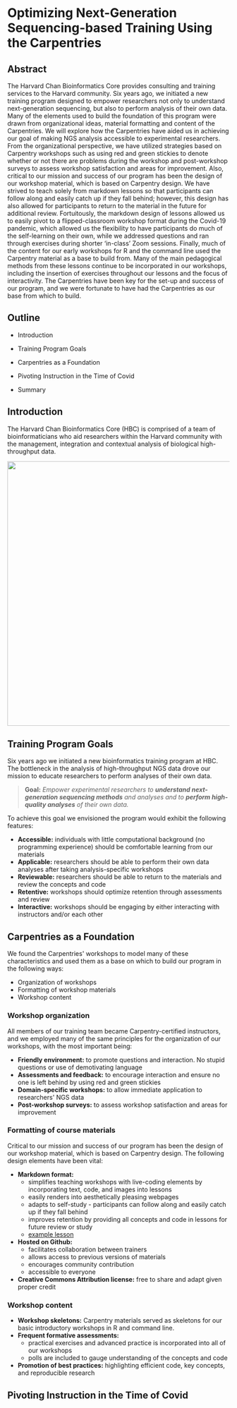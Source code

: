 # Optimizing Next-Generation Sequencing-based Training Using the Carpentries

## Abstract

The Harvard Chan Bioinformatics Core provides consulting and training services to the Harvard community. Six years ago, we initiated a new training program designed to empower researchers not only to understand next-generation sequencing, but also to perform analysis of their own data. Many of the elements used to build the foundation of this program were drawn from organizational ideas, material formatting and content of the Carpentries. We will explore how the Carpentries have aided us in achieving our goal of making NGS analysis accessible to experimental researchers. From the organizational perspective, we have utilized strategies based on Carpentry workshops such as using red and green stickies to denote whether or not there are problems during the workshop and post-workshop surveys to assess workshop satisfaction and areas for improvement. Also, critical to our mission and success of our program has been the design of our workshop material, which is based on Carpentry design. We have strived to teach solely from markdown lessons so that participants can follow along and easily catch up if they fall behind; however, this design has also allowed for participants to return to the material in the future for additional review. Fortuitously, the markdown design of lessons allowed us to easily pivot to a flipped-classroom workshop format during the Covid-19 pandemic, which allowed us the flexibility to have participants do much of the self-learning on their own, while we addressed questions and ran through exercises during shorter ‘in-class’ Zoom sessions. Finally, much of the content for our early workshops for R and the command line used the Carpentry material as a base to build from. Many of the main pedagogical methods from these lessons continue to be incorporated in our workshops, including the insertion of exercises throughout our lessons and the focus of interactivity. The Carpentries have been key for the set-up and success of our program, and we were fortunate to have had the Carpentries as our base from which to build.

## Outline

- Introduction

- Training Program Goals

- Carpentries as a Foundation

- Pivoting Instruction in the Time of Covid

- Summary

## Introduction

The Harvard Chan Bioinformatics Core (HBC) is comprised of a team of bioinformaticians who aid researchers within the Harvard community with the management, integration and contextual analysis of biological high-throughput data.

<p align="center">
<img src="../img/.png" width="600">
</p>

## Training Program Goals

Six years ago we initiated a new bioinformatics training program at HBC. The bottleneck in the analysis of high-throughput NGS data drove our mission to educate researchers to perform analyses of their own data.

> **Goal:**
> _Empower experimental researchers to **understand next-generation sequencing methods** and analyses and to **perform high-quality analyses** of their own data._

To achieve this goal we envisioned the program would exhibit the following features:

- **Accessible:** individuals with little computational background (no programming experience) should be comfortable learning from our materials
- **Applicable:** researchers should be able to perform their own data analyses after taking analysis-specific workshops
- **Reviewable:** researchers should be able to return to the materials and review the concepts and code
- **Retentive:** workshops should optimize retention through assessments and review
- **Interactive:** workshops should be engaging by either interacting with instructors and/or each other

## Carpentries as a Foundation

We found the Carpentries' workshops to model many of these characteristics and used them as a base on which to build our program in the following ways:

- Organization of workshops
- Formatting of workshop materials
- Workshop content 

### Workshop organization

All members of our training team became Carpentry-certified instructors, and we employed many of the same principles for the organization of our workshops, with the most important being:

- **Friendly environment:** to promote questions and interaction. No stupid questions or use of demotivating language
- **Assessments and feedback:** to encourage interaction and ensure no one is left behind by using red and green stickies
- **Domain-specific workshops:** to allow immediate application to researchers' NGS data
- **Post-workshop surveys:** to assess workshop satisfaction and areas for improvement

### Formatting of course materials

Critical to our mission and success of our program has been the design of our workshop material, which is based on Carpentry design. The following design elements have been vital:

- **Markdown format:** 
  - simplifies teaching workshops with live-coding elements by incorporating text, code, and images into lessons
  - easily renders into aesthetically pleasing webpages
  - adapts to self-study - participants can follow along and easily catch up if they fall behind
  - improves retention by providing all concepts and code in lessons for future review or study
  - [example lesson](https://hbctraining.github.io/scRNA-seq_online/lessons/04_SC_quality_control.html)
- **Hosted on Github:** 
  - facilitates collaboration between trainers
  - allows access to previous versions of materials
  - encourages community contribution
  - accessible to everyone
- **Creative Commons Attribution license:** free to share and adapt given proper credit

### Workshop content 

- **Workshop skeletons:** Carpentry materials served as skeletons for our basic introductory workshops in R and command line.
- **Frequent formative assessments:** 
  - practical exercises and advanced practice is incorporated into all of our workshops
  - polls are included to gauge understanding of the concepts and code
- **Promotion of best practices:** highlighting efficient code, key concepts, and reproducible research

## Pivoting Instruction in the Time of Covid


